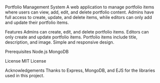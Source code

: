 Portfolio Management System
A web application to manage portfolio items where users can view, add, edit, and delete portfolio content. Admins have full access to create, update, and delete items, while editors can only add and update their portfolio items.

Features
Admins can create, edit, and delete portfolio items.
Editors can only create and update portfolio items.
Portfolio items include title, description, and image.
Simple and responsive design.

Prerequisites
Node.js
MongoDB

License
MIT License

Acknowledgements
Thanks to Express, MongoDB, and EJS for the libraries used in this project.

